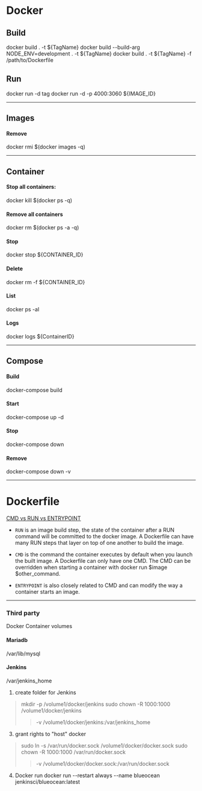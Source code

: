 # Docker

## Build

docker build . -t ${TagName}
docker build --build-arg NODE_ENV=development . -t ${TagName}
docker build . -t ${TagName} -f /path/to/Dockerfile

## Run

docker run -d tag
docker run -d -p 4000:3060 ${IMAGE_ID}

---

## Images

#### Remove

docker rmi $(docker images -q)

---

## Container

#### Stop all containers:

docker kill $(docker ps -q)

#### Remove all containers

docker rm $(docker ps -a -q)

#### Stop

docker stop ${CONTAINER_ID}

#### Delete

docker rm -f ${CONTAINER_ID}

#### List

docker ps -al

#### Logs

docker logs ${ContainerID}

---

## Compose

#### Build

docker-compose build

#### Start

docker-compose up -d

#### Stop

docker-compose down

#### Remove

docker-compose down -v

---

# Dockerfile

[CMD vs RUN vs ENTRYPOINT](https://stackoverflow.com/questions/37461868/difference-between-run-and-cmd-in-a-docker-file)

- `RUN` is an image build step, the state of the container after a RUN command will be committed to the docker image. A Dockerfile can have many RUN steps that layer on top of one another to build the image.

- `CMD` is the command the container executes by default when you launch the built image. A Dockerfile can only have one CMD. The CMD can be overridden when starting a container with docker run $image $other_command.

- `ENTRYPOINT` is also closely related to CMD and can modify the way a container starts an image.

---

### Third party

Docker Container volumes

#### Mariadb

/var/lib/mysql

#### Jenkins

/var/jenkins_home

1. create folder for Jenkins

> mkdir -p /volume1/docker/jenkins
> sudo chown -R 1000:1000 /volume1/docker/jenkins
>
> > -v /volume1/docker/jenkins:/var/jenkins_home

3. grant rights to "host" docker

> sudo ln -s /var/run/docker.sock /volume1/docker/docker.sock
> sudo chown -R 1000:1000 /var/run/docker.sock
>
> > -v /volume1/docker/docker.sock:/var/run/docker.sock

4. Docker run
   docker run --restart always --name blueocean jenkinsci/blueocean:latest

